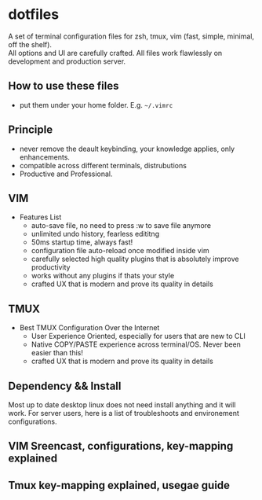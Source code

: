 # dotfiles
A set of terminal configuration files for zsh, tmux, vim (fast, simple, minimal, off the shelf).  
All options and UI are carefully crafted.
All files work flawlessly on development and production server.

## How to use these files
- put them under your home folder. E.g. `~/.vimrc`

## Principle
- never remove the deault keybinding, your knowledge applies, only enhancements.
- compatible across different terminals, distrubutions
- Productive and Professional.  

## VIM
- Features List
  - auto-save file, no need to press :w to save file anymore
  - unlimited undo history, fearless edititng
  - 50ms startup time, always fast!
  - configuration file auto-reload once modified inside vim
  - carefully selected high quality plugins that is absolutely improve productivity
  - works without any plugins if thats your style
  - crafted UX that is modern and prove its quality in details

## TMUX
- Best TMUX Configuration Over the Internet
  - User Experience Oriented, especially for users that are new to CLI
  - Native COPY/PASTE experience across terminal/OS. Never been easier than this!
  - crafted UX that is modern and prove its quality in details

## Dependency && Install
Most up to date desktop linux does not need install anything and it will work.
For server users, here is a list of troubleshoots and environement configurations.

## VIM Sreencast, configurations, key-mapping explained

## Tmux key-mapping explained, usegae guide

